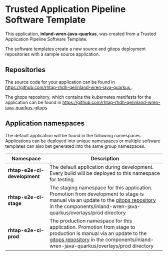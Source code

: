 # Trusted Application Pipeline Software Template

This application, **inland-wren-java-quarkus**, was created from a Trusted Application Pipeline Software Template.

The software templates create a new source and gitops deployment repositories with a sample source application. 

## Repositories

The source code for your application can be found in [https://github.com/rhtap-rhdh-qe/inland-wren-java-quarkus ](https://github.com/rhtap-rhdh-qe/inland-wren-java-quarkus ).
 
The gitops repository, which contains the kubernetes manifests for the application can be found in 
[https://github.com/rhtap-rhdh-qe/inland-wren-java-quarkus-gitops ](https://github.com/rhtap-rhdh-qe/inland-wren-java-quarkus-gitops ) 

## Application namespaces 

The default application will be found in the following namespaces. Applications can be deployed into unique namespaces or multiple software templates can also bet generated into the same group namespaces.  

|  Namespace   |  Description   |  
| -------- | -------- |   
| **rhtap-e2e-ci-development** | The default application during development. Every build will be deployed to this namespace for testing. | 
| **rhtap-e2e-ci-stage** | The staging namespace for this application. Promotion from development to stage is manual via an update to the [gitops repository](https://github.com/rhtap-rhdh-qe/inland-wren-java-quarkus-gitops ) in the components/inland-wren-java-quarkus/overlays/prod directory |  
| **rhtap-e2e-ci-prod** | The production namespace for this application. Promotion from stage to production is manual via an update to the [gitops repository](https://github.com/rhtap-rhdh-qe/inland-wren-java-quarkus-gitops ) in the components/inland-wren-java-quarkus/overlays/prod directory | 